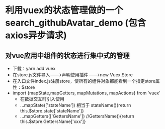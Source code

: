 # 利用vuex的状态管理做的一个search_githubAvatar_demo (包含axios异步请求)
## 对vue应用中组件的状态进行集中式的管理
- 下载：yarn add vuex
- 在store.js文件导入--->声明使用插件--->new Vuex.Store
- 在入口文件index.js注册store，使所有的组件对象都能看到一个指定store属性：$store
- import {mapState,mapGetters, mapMutations, mapActions} from 'vuex'
  - 在数据交互时引入使用
  - ...mapState(['stateName']) 相当于 stateName(){return this.$store.state['stateName']}
  - ...mapGetters(['GettersName'])  //GettersName(){return this.$store.GettersName['xxx']}